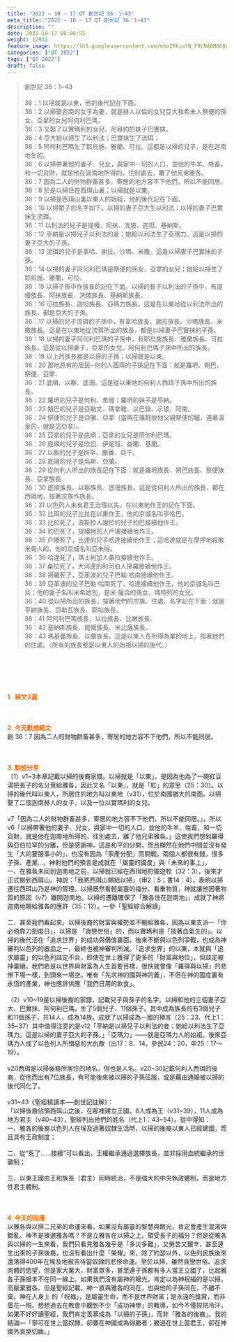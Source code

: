 ```yaml
---
title: "2022 – 10 – 17 QT 創世記 36：1~43"
meta_title: "2022 – 10 – 17 QT 創世記 36：1~43"
description: ""
date: 2022-10-17 00:00:55
weight: 12932
feature_image: https://lh3.googleusercontent.com/ehoZRkiwYN_F9LNA8M068AYxt73EavCZno-PD1cJRuf5BbSkQVUWr3gNEbt5kSs28Pb_Elg17kSrtf9ybWvojWoMV6I4tPM3vGRGDq6GkKkPdL2Gut4QAIw4-uykKUAtNiKgQKntvsU=w800
categories: ["QT 2022"]
tags: ["QT 2022"]
draft: false
---
```


<blockquote>創世記 36：1~43<br />
<br />
36：1 以掃就是以東，他的後代記在下面。<br />
36：2 以掃娶迦南的女子為妻，就是赫人以倫的女兒亞大和希未人祭便的孫女、亞拿的女兒阿何利巴瑪，<br />
36：3 又娶了以實瑪利的女兒、尼拜約的妹子巴實抹。<br />
36：4 亞大給以掃生了以利法；巴實抹生了流珥；<br />
36：5 阿何利巴瑪生了耶烏施、雅蘭、可拉。這都是以掃的兒子，是在迦南地生的。<br />
36：6 以掃帶著他的妻子、兒女，與家中一切的人口，並他的牛羊、牲畜，和一切貨財，就是他在迦南地所得的，往別處去，離了他兄弟雅各。<br />
36：7 因為二人的財物群畜甚多，寄居的地方容不下他們，所以不能同居。<br />
36：8 於是以掃住在西珥山裏；以掃就是以東。<br />
36：9 以掃是西珥山裏以東人的始祖，他的後代記在下面。<br />
36：10 以掃眾子的名字如下。以掃的妻子亞大生以利法；以掃的妻子巴實抹生流珥。<br />
36：11 以利法的兒子是提幔、阿抹、洗玻、迦坦、基納斯。<br />
36：12 亭納是以掃兒子以利法的妾；她給以利法生了亞瑪力。這是以掃的妻子亞大的子孫。<br />
36：13 流珥的兒子是拿哈、謝拉、沙瑪、米撒。這是以掃妻子巴實抹的子孫。<br />
36：14 以掃的妻子阿何利巴瑪是祭便的孫女，亞拿的女兒；她給以掃生了耶烏施、雅蘭、可拉。<br />
36：15 以掃子孫中作族長的記在下面。以掃的長子以利法的子孫中，有提幔族長、阿抹族長、洗玻族長、基納斯族長、<br />
36：16 可拉族長、迦坦族長、亞瑪力族長。這是在以東地從以利法所出的族長，都是亞大的子孫。<br />
36：17 以掃的兒子流珥的子孫中，有拿哈族長、謝拉族長、沙瑪族長、米撒族長。這是在以東地從流珥所出的族長，都是以掃妻子巴實抹的子孫。<br />
36：18 以掃的妻子阿何利巴瑪的子孫中，有耶烏施族長、雅蘭族長、可拉族長。這是從以掃妻子，亞拿的女兒，阿何利巴瑪子孫中所出的族長。<br />
36：19 以上的族長都是以掃的子孫；以掃就是以東。<br />
36：20 那地原有的居民─何利人西珥的子孫記在下面：就是羅坍、朔巴、祭便、亞拿、<br />
36：21 底順、以察、底珊。這是從以東地的何利人西珥子孫中所出的族長。<br />
36：22 羅坍的兒子是何利、希幔；羅坍的妹子是亭納。<br />
36：23 朔巴的兒子是亞勒文、瑪拿轄、以巴錄、示玻、阿南。<br />
36：24 祭便的兒子是亞雅、亞拿（當時在曠野放他父親祭便的驢，遇著溫泉的，就是這亞拿）。<br />
36：25 亞拿的兒子是底順；亞拿的女兒是阿何利巴瑪。<br />
36：26 底順的兒子是欣但、伊是班、益蘭、基蘭。<br />
36：27 以察的兒子是辟罕、撒番、亞干。<br />
36：28 底珊的兒子是烏斯、亞蘭。<br />
36：29 從何利人所出的族長記在下面：就是羅坍族長、朔巴族長、祭便族長、亞拿族長、<br />
36：30 底順族長、以察族長、底珊族長。這是從何利人所出的族長，都在西珥地，按著宗族作族長。<br />
36：31 以色列人未有君王治理以先，在以東地作王的記在下面。<br />
36：32 比珥的兒子比拉在以東作王，他的京城名叫亭哈巴。<br />
36：33 比拉死了，波斯拉人謝拉的兒子約巴接續他作王。<br />
36：34 約巴死了，提幔地的人戶珊接續他作王。<br />
36：35 戶珊死了，比達的兒子哈達接續他作王；這哈達就是在摩押地殺敗米甸人的，他的京城名叫亞未得。<br />
36：36 哈達死了，瑪士利加人桑拉接續他作王。<br />
36：37 桑拉死了，大河邊的利河伯人掃羅接續他作王。<br />
36：38 掃羅死了，亞革波的兒子巴勒‧哈南接續他作王。<br />
36：39 亞革波的兒子巴勒‧哈南死了，哈達接續他作王，他的京城名叫巴烏；他的妻子名叫米希她別，是米‧薩合的孫女，瑪特列的女兒。<br />
36：40 從以掃所出的族長，按著他們的宗族、住處、名字記在下面：就是亭納族長、亞勒瓦族長、耶帖族長、<br />
36：41 阿何利巴瑪族長、以拉族長、比嫩族長、<br />
36：42 基納斯族長、提幔族長、米比薩族長、<br />
36：43 瑪基疊族長、以蘭族長。這是以東人在所得為業的地上，按著他們的住處。〈所有的族長都是以東人的始祖以掃的後代。〉</blockquote><br />
&nbsp;<br />
<br />
&nbsp;<br />
<br />
<span style="color: #ff6600;"><strong>1.  經文3遍</strong></span><br />
<br />
&nbsp;<br />
<br />
<span style="color: #ff6600;"><strong>2. 今天默想經文<br />
</strong></span>創 36：7 因為二人的財物群畜甚多，寄居的地方容不下他們，所以不能同居。<br />
<br />
&nbsp;<br />
<br />
<strong><span style="color: #ff6600;">3. 默想分享<br />
</span></strong>（1）v1~3本章記載以掃的後裔家譜。以掃就是「以東」，是因為他為了一碗紅豆湯把長子的名分賣給雅各，因此又名「以東」，就是「紅」的意思（25：30）。以掃的後代叫以東人，所居住的地方叫以東地（v31），位於南國猶大的南面。以掃娶了二個迦南赫人的女子，以及一位以實瑪利的女兒。<br />
<br />
v7「因為二人的財物群畜甚多，寄居的地方容不下他們，所以不能同居。」，所以v6「以掃帶著他的妻子、兒女，與家中一切的人口，並他的牛羊、牲畜，和一切貨財，就是他在迦南地所得的，往別處去，離了他兄弟雅各。」這使我們想到羅得與亞伯拉罕的分離，但是感謝神，這是和平的分開，而且顯然在他們中間並沒有發生「大的要服事小的」，也沒有因為「家產分配」而開戰。兩個人都很有錢，很多子孫、產業…，神對他們的預言是成就在「屬靈的國度」與「未來的事上」。<br />
一、在雅各未回到迦南地之前，以掃就已經在西珥地狩獵遊牧（32：3），後來才正式搬到西珥山。神說：「我將西珥山賜給以掃」（申2：5；書14：4），表明以掃遷往西珥山乃是神的管理。以掃既然看輕屬靈的福分、看重物質，神就讓他因著物質的原因（v7）離開迦南地。以掃的遷離確保了「雅各住在迦南地」，成就了神將迦南地賜給雅各的應許（35：12）。—參「聖經綜合解讀」<br />
<br />
二、甚至我們看起來，以掃後裔的財富與權勢並不輸給雅各，因為以東支派—「你必倚靠刀劍度日」，以掃是 「貪戀世俗」的，而以實瑪利是「按著血氣生的」。以掃的後代活在「追求世界」的成功與價值裏面，後來不斷與以色列爭戰，也成為神審判以色列的器皿之一，最終也被神審判所滅。「追求世界」的以東，本就與「追求屬靈」的以色列註定不合，即使在世上獲得了更多的「財富與地位」，但註定被神棄絕。我們若是以世界與財富為人生首要目標，很快就會像「羅得與以掃」的悲慘下場一樣，到頭來一場空。唯有「先求神的國與神的義」，不但在神的國度裏有永恆的產業，神也應許供應「我們日用的飲食」。<br />
<br />
（2）v10~19是以掃後裔的家譜，記載兒子與孫子的名字。以掃和他的三個妻子亞大、巴實抹、阿何利巴瑪，生了5個兒子、11個孫子。其中成為族長的有3個兒子和11個孫子，共14人，成為14族，成就了以掃成為一國的預言（25：23、代上1：35~37）其中值得注意的是v12「亭納是以掃兒子以利法的妾；她給以利法生了亞瑪力。這是以掃的妻子亞大的子孫。」「亞瑪力」——就是亞瑪力人的始祖。後來亞瑪力人成了以色列人所憎惡的大仇敵（出17：8、14，參民24：20，申25：17～19）。<br />
<br />
v20西珥是以掃後裔所居住的地名，但也是人名。v20~30記載何利人西珥的後裔，從他而出有7位族長，有可能後來被以掃的子孫征服，或是藉由通婚被以掃的後代同化了。<br />
<br />
v31~43《聖經精讀本──創世記註解》：<br />
「以掃後裔佔領西珥山之後，在那裡建立王國，8人成為王（v31~39），11人成為地方君主（v40~43），聖經列出他們的姓名（代上1：43~54）。從中得知：<br />
一、雅各的後裔以色列人在埃及過著奴隸生活時，以掃的後裔以東人已經建國，而且具有王政制度；<br />
<br />
二、從“死了……接續”可以看出，王權繼承通過選擇族長，並非採用血統繼承的世襲制；<br />
<br />
三、以東王國由王和族長（君主）同時統治，不是強大的中央執政體制，而是地方性君主體制。<br />
<br />
&nbsp;<br />
<br />
<strong><span style="color: #ff6600;">4. 今天的回應<br />
</span></strong>以雅各與以掃二兄弟的命運來看，如果沒有屬靈的智慧與眼光，肯定會產生混淆與錯亂。神不是揀選雅各嗎？不是立雅各在以掃之上，領受長子的福分？但是從雅各與以掃的一生來看，我們只看見雅各幾乎是「多災多難」，又勞苦又艱辛，甚至連生出來的子孫後裔，也沒有看出什麼「榮耀」來，除了約瑟以外，以色列民族後來還落得400年在埃及地被苦待當奴隸的悲慘命運。至於以掃，雖然貪戀世俗、追求肉體的慾望，但是家大業大，財富眾多，甚至連子孫都有多人當王立國了，比起雅各子孫根本不在同一線上。如果我們沒有屬神的眼光，肯定以為神祝福的是以掃，而厭棄雅各。但是聖經記載，神一直與雅各的同在，也與他的子孫同在，不離不棄。神在人身上 的「祝福」，是屬靈生命，而不是世界財富；是永遠的獎賞，而非曇花一現。想想過去在教會中聽到不少「成功神學」的教導，如今不僅捏把冷汗，如果不好好讀聖經，我們肯定羡慕成為「以掃的子孫」，而非「雅各的後裔」。我的結論—「寧可在世上當奴隸，卻要在神國成為得勝者；勝過在世上當君王，卻在神國外哀哭切齒。」<br />
<br />
&nbsp;<br />
<br />
&nbsp;
        